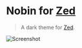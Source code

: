 # Nobin for [Zed](https://zed.dev)

> A dark theme for [Zed](https://zed.dev).

![Screenshot](./screenshot.png)
